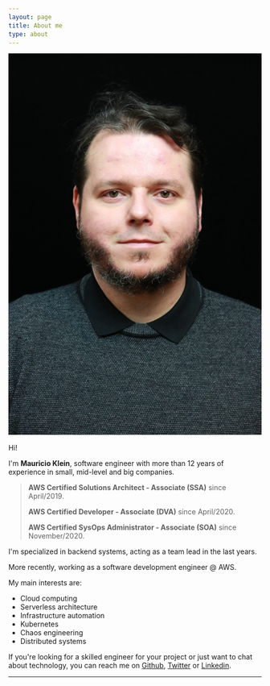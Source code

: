 ```yaml
---
layout: page
title: About me
type: about
---
```


<img class="about-img" src="/assets/images/avatar.jpg">

Hi!

I'm **Mauricio Klein**, software engineer with more than 12 years of experience in small, mid-level and big companies.

> **AWS Certified Solutions Architect - Associate (SSA)** since April/2019.
>
> **AWS Certified Developer - Associate (DVA)** since April/2020.
>
> **AWS Certified SysOps Administrator - Associate (SOA)** since November/2020.

I'm specialized in backend systems, acting as a team lead in the last years. 

More recently, working as a software development engineer @ AWS.

My main interests are:
- Cloud computing
- Serverless architecture
- Infrastructure automation
- Kubernetes
- Chaos engineering
- Distributed systems

If you're looking for a skilled engineer for your project or just want to chat about technology,
you can reach me on [Github][github], [Twitter][twitter] or [Linkedin][linkedin].

---

[github]: https://github.com/mauricioklein
[twitter]: https://twitter.com/mkleinio
[linkedin]: https://www.linkedin.com/in/mauricioklein
